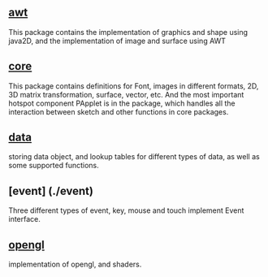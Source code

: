 

## [awt](./awt)
This package contains the implementation of graphics and shape using java2D, and the implementation of image and surface using AWT

## [core](./core)
This package contains definitions for Font, images in different formats, 2D, 3D matrix transformation, surface, vector, etc. 
And the most important hotspot component PApplet is in the package, which handles all the interaction between sketch and other functions in core packages.

## [data](./data)
storing data object, and lookup tables for different types of data, as well as some supported functions.

## [event] (./event)
Three different types of event, key, mouse and touch implement Event interface.


## [opengl](./opengl)
implementation of opengl, and shaders.
